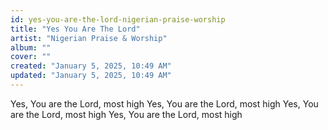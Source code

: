 ```yaml
---
id: yes-you-are-the-lord-nigerian-praise-worship
title: "Yes You Are The Lord"
artist: "Nigerian Praise & Worship"
album: ""
cover: ""
created: "January 5, 2025, 10:49 AM"
updated: "January 5, 2025, 10:49 AM"
---
```


Yes, You are the Lord, most high
Yes, You are the Lord, most high
Yes, You are the Lord, most high
Yes, You are the Lord, most high